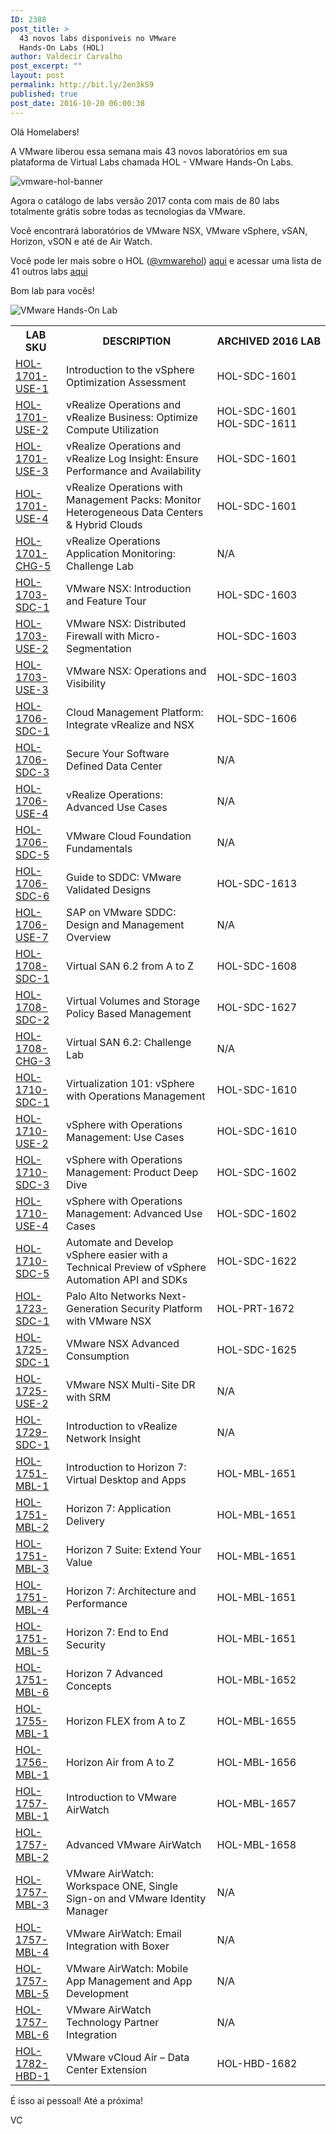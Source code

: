 ```yaml
---
ID: 2388
post_title: >
  43 novos labs disponíveis no VMware
  Hands-On Labs (HOL)
author: Valdecir Carvalho
post_excerpt: ""
layout: post
permalink: http://bit.ly/2en3kS9
published: true
post_date: 2016-10-20 06:00:38
---
```

Olá Homelabers!

A VMware liberou essa semana mais 43 novos laboratórios em sua plataforma de Virtual Labs chamada HOL - VMware Hands-On Labs.

<img class="size-full wp-image-2108 aligncenter" src="http://i0.wp.com/homelaber.com.br/site/wp-content/uploads/2016/09/vmware-hol-banner-e1474055882768.jpg?resize=698%2C209" sizes="(max-width: 698px) 100vw, 698px" srcset="http://i0.wp.com/homelaber.com.br/site/wp-content/uploads/2016/09/vmware-hol-banner-e1474055882768.jpg?w=698 698w, http://i0.wp.com/homelaber.com.br/site/wp-content/uploads/2016/09/vmware-hol-banner-e1474055882768.jpg?resize=150%2C45 150w, http://i0.wp.com/homelaber.com.br/site/wp-content/uploads/2016/09/vmware-hol-banner-e1474055882768.jpg?resize=300%2C90 300w" alt="vmware-hol-banner" data-recalc-dims="1" />

Agora o catálogo de labs versão 2017 conta com mais de 80 labs totalmente grátis sobre todas as tecnologias da VMware.

Você encontrará laboratórios de VMware NSX, VMware vSphere, vSAN, Horizon, vSON e até de Air Watch.

Você pode ler mais sobre o HOL (<a href="http://twitter.com/vmwarehol" target="_blank" rel="nofollow">@vmwarehol</a>) <a href="http://homelaber.com.br/lab-vmware-gratis-vmware-hol-hands-on-lab/">aqui</a> e acessar uma lista de 41 outros labs <a href="http://homelaber.com.br/41-novos-labs-disponiveis-no-vmware-hands-on-labs-hol/" target="_blank">aqui</a>

Bom lab para vocês!

<!--more-->

<img class="size-full wp-image-154 aligncenter" title="VMware Hands-On Lab" src="http://i0.wp.com/homelaber.com.br/site/wp-content/uploads/2015/03/Genuine-HOL.png?resize=300%2C300" sizes="(max-width: 300px) 100vw, 300px" srcset="http://i0.wp.com/homelaber.com.br/site/wp-content/uploads/2015/03/Genuine-HOL.png?w=300 300w, http://i0.wp.com/homelaber.com.br/site/wp-content/uploads/2015/03/Genuine-HOL.png?resize=150%2C150 150w, http://i0.wp.com/homelaber.com.br/site/wp-content/uploads/2015/03/Genuine-HOL.png?resize=100%2C100 100w" alt="VMware Hands-On Lab" data-recalc-dims="1" />

<table border="0">
<tbody>
<tr>
<th width="20%">LAB SKU</th>
<th width="20%">DESCRIPTION</th>
<th nowrap="nowrap">ARCHIVED 2016 LAB</th>
</tr>
<tr>
<td width="20%"><a href="http://labs.hol.vmware.com/HOL/catalogs/lab/2704">HOL-1701-USE-1</a></td>
<td width="80%">Introduction to the vSphere Optimization Assessment</td>
<td width="20%">HOL-SDC-1601</td>
</tr>
<tr>
<td width="20%"><a href="http://labs.hol.vmware.com/HOL/catalogs/lab/2705">HOL-1701-USE-2</a></td>
<td width="80%">vRealize Operations and vRealize Business: Optimize Compute Utilization</td>
<td width="20%">HOL-SDC-1601 HOL-SDC-1611</td>
</tr>
<tr>
<td><a href="http://labs.hol.vmware.com/HOL/catalogs/lab/2706">HOL-1701-USE-3</a></td>
<td>vRealize Operations and vRealize Log Insight: Ensure Performance and Availability</td>
<td width="20%">HOL-SDC-1601</td>
</tr>
<tr>
<td><a href="http://labs.hol.vmware.com/HOL/catalogs/lab/2707">HOL-1701-USE-4</a></td>
<td>vRealize Operations with Management Packs: Monitor Heterogeneous Data Centers &amp; Hybrid Clouds</td>
<td width="20%">HOL-SDC-1601</td>
</tr>
<tr>
<td><a href="http://labs.hol.vmware.com/HOL/catalogs/lab/2708">HOL-1701-CHG-5</a></td>
<td>vRealize Operations Application Monitoring: Challenge Lab</td>
<td width="20%">N/A</td>
</tr>
<tr>
<td><a href="http://labs.hol.vmware.com/HOL/catalogs/lab/2750">HOL-1703-SDC-1</a></td>
<td>VMware NSX: Introduction and Feature Tour</td>
<td width="20%">HOL-SDC-1603</td>
</tr>
<tr>
<td><a href="http://labs.hol.vmware.com/HOL/catalogs/lab/2751">HOL-1703-USE-2</a></td>
<td>VMware NSX: Distributed Firewall with Micro-Segmentation</td>
<td width="20%">HOL-SDC-1603</td>
</tr>
<tr>
<td><a href="http://labs.hol.vmware.com/HOL/catalogs/lab/2752">HOL-1703-USE-3</a></td>
<td>VMware NSX: Operations and Visibility</td>
<td width="20%">HOL-SDC-1603</td>
</tr>
<tr>
<td><a href="http://labs.hol.vmware.com/HOL/catalogs/lab/2712">HOL-1706-SDC-1</a></td>
<td>Cloud Management Platform: Integrate vRealize and NSX</td>
<td width="20%">HOL-SDC-1606</td>
</tr>
<tr>
<td><a href="http://labs.hol.vmware.com/HOL/catalogs/lab/2714">HOL-1706-SDC-3</a></td>
<td>Secure Your Software Defined Data Center</td>
<td width="20%">N/A</td>
</tr>
<tr>
<td><a href="http://labs.hol.vmware.com/HOL/catalogs/lab/2717">HOL-1706-USE-4</a></td>
<td>vRealize Operations: Advanced Use Cases</td>
<td width="20%">N/A</td>
</tr>
<tr>
<td><a href="http://labs.hol.vmware.com/HOL/catalogs/lab/2715">HOL-1706-SDC-5</a></td>
<td>VMware Cloud Foundation Fundamentals</td>
<td width="20%">N/A</td>
</tr>
<tr>
<td><a href="http://labs.hol.vmware.com/HOL/catalogs/lab/2716">HOL-1706-SDC-6</a></td>
<td>Guide to SDDC: VMware Validated Designs</td>
<td width="20%">HOL-SDC-1613</td>
</tr>
<tr>
<td><a href="http://labs.hol.vmware.com/HOL/catalogs/lab/2932">HOL-1706-USE-7</a></td>
<td>SAP on VMware SDDC: Design and Management Overview</td>
<td width="20%">N/A</td>
</tr>
<tr>
<td><a href="http://labs.hol.vmware.com/HOL/catalogs/lab/2719">HOL-1708-SDC-1</a></td>
<td>Virtual SAN 6.2 from A to Z</td>
<td width="20%">HOL-SDC-1608</td>
</tr>
<tr>
<td><a href="http://labs.hol.vmware.com/HOL/catalogs/lab/2720">HOL-1708-SDC-2</a></td>
<td>Virtual Volumes and Storage Policy Based Management</td>
<td width="20%">HOL-SDC-1627</td>
</tr>
<tr>
<td><a href="http://labs.hol.vmware.com/HOL/catalogs/lab/2718">HOL-1708-CHG-3</a></td>
<td>Virtual SAN 6.2: Challenge Lab</td>
<td width="20%">N/A</td>
</tr>
<tr>
<td><a href="http://labs.hol.vmware.com/HOL/catalogs/lab/2755">HOL-1710-SDC-1</a></td>
<td>Virtualization 101: vSphere with Operations Management</td>
<td width="20%">HOL-SDC-1610</td>
</tr>
<tr>
<td><a href="http://labs.hol.vmware.com/HOL/catalogs/lab/2756">HOL-1710-USE-2</a></td>
<td>vSphere with Operations Management: Use Cases</td>
<td width="20%">HOL-SDC-1610</td>
</tr>
<tr>
<td><a href="http://labs.hol.vmware.com/HOL/catalogs/lab/2757">HOL-1710-SDC-3</a></td>
<td>vSphere with Operations Management: Product Deep Dive</td>
<td width="20%">HOL-SDC-1602</td>
</tr>
<tr>
<td><a href="http://labs.hol.vmware.com/HOL/catalogs/lab/2758">HOL-1710-USE-4</a></td>
<td>vSphere with Operations Management: Advanced Use Cases</td>
<td width="20%">HOL-SDC-1602</td>
</tr>
<tr>
<td><a href="http://labs.hol.vmware.com/HOL/catalogs/lab/2759">HOL-1710-SDC-5</a></td>
<td>Automate and Develop vSphere easier with a Technical Preview of vSphere Automation API and SDKs</td>
<td width="20%">HOL-SDC-1622</td>
</tr>
<tr>
<td><a href="http://labs.hol.vmware.com/HOL/catalogs/lab/2727">HOL-1723-SDC-1</a></td>
<td>Palo Alto Networks Next-Generation Security Platform with VMware NSX</td>
<td width="20%">HOL-PRT-1672</td>
</tr>
<tr>
<td><a href="http://labs.hol.vmware.com/HOL/catalogs/lab/2762">HOL-1725-SDC-1</a></td>
<td>VMware NSX Advanced Consumption</td>
<td width="20%">HOL-SDC-1625</td>
</tr>
<tr>
<td><a href="http://labs.hol.vmware.com/HOL/catalogs/lab/2763">HOL-1725-USE-2</a></td>
<td>VMware NSX Multi-Site DR with SRM</td>
<td width="20%">N/A</td>
</tr>
<tr>
<td><a href="http://labs.hol.vmware.com/HOL/catalogs/lab/2894">HOL-1729-SDC-1</a></td>
<td>Introduction to vRealize Network Insight</td>
<td width="20%">N/A</td>
</tr>
<tr>
<td><a href="http://labs.hol.vmware.com/HOL/catalogs/lab/2767">HOL-1751-MBL-1</a></td>
<td>Introduction to Horizon 7: Virtual Desktop and Apps</td>
<td width="20%">HOL-MBL-1651</td>
</tr>
<tr>
<td><a href="http://labs.hol.vmware.com/HOL/catalogs/lab/2771">HOL-1751-MBL-2</a></td>
<td>Horizon 7: Application Delivery</td>
<td width="20%">HOL-MBL-1651</td>
</tr>
<tr>
<td><a href="http://labs.hol.vmware.com/HOL/catalogs/lab/2772">HOL-1751-MBL-3</a></td>
<td>Horizon 7 Suite: Extend Your Value</td>
<td width="20%">HOL-MBL-1651</td>
</tr>
<tr>
<td><a href="http://labs.hol.vmware.com/HOL/catalogs/lab/2773">HOL-1751-MBL-4</a></td>
<td>Horizon 7: Architecture and Performance</td>
<td width="20%">HOL-MBL-1651</td>
</tr>
<tr>
<td><a href="http://labs.hol.vmware.com/HOL/catalogs/lab/2774">HOL-1751-MBL-5</a></td>
<td>Horizon 7: End to End Security</td>
<td width="20%">HOL-MBL-1651</td>
</tr>
<tr>
<td><a href="http://labs.hol.vmware.com/HOL/catalogs/lab/2775">HOL-1751-MBL-6</a></td>
<td>Horizon 7 Advanced Concepts</td>
<td width="20%">HOL-MBL-1652</td>
</tr>
<tr>
<td><a href="http://labs.hol.vmware.com/HOL/catalogs/lab/2631">HOL-1755-MBL-1</a></td>
<td>Horizon FLEX from A to Z</td>
<td width="20%">HOL-MBL-1655</td>
</tr>
<tr>
<td><a href="http://labs.hol.vmware.com/HOL/catalogs/lab/2634">HOL-1756-MBL-1</a></td>
<td>Horizon Air from A to Z</td>
<td width="20%">HOL-MBL-1656</td>
</tr>
<tr>
<td><a href="http://labs.hol.vmware.com/HOL/catalogs/lab/2737">HOL-1757-MBL-1</a></td>
<td>Introduction to VMware AirWatch</td>
<td width="20%">HOL-MBL-1657</td>
</tr>
<tr>
<td><a href="http://labs.hol.vmware.com/HOL/catalogs/lab/2738">HOL-1757-MBL-2</a></td>
<td>Advanced VMware AirWatch</td>
<td width="20%">HOL-MBL-1658</td>
</tr>
<tr>
<td><a href="http://labs.hol.vmware.com/HOL/catalogs/lab/2739">HOL-1757-MBL-3</a></td>
<td>VMware AirWatch: Workspace ONE, Single Sign-on and VMware Identity Manager</td>
<td width="20%">N/A</td>
</tr>
<tr>
<td><a href="http://labs.hol.vmware.com/HOL/catalogs/lab/2740">HOL-1757-MBL-4</a></td>
<td>VMware AirWatch: Email Integration with Boxer</td>
<td width="20%">N/A</td>
</tr>
<tr>
<td><a href="http://labs.hol.vmware.com/HOL/catalogs/lab/2741">HOL-1757-MBL-5</a></td>
<td>VMware AirWatch: Mobile App Management and App Development</td>
<td width="20%">N/A</td>
</tr>
<tr>
<td><a href="http://labs.hol.vmware.com/HOL/catalogs/lab/2742">HOL-1757-MBL-6</a></td>
<td>VMware AirWatch Technology Partner Integration</td>
<td width="20%">N/A</td>
</tr>
<tr>
<td><a href="http://labs.hol.vmware.com/HOL/catalogs/lab/2764">HOL-1782-HBD-1</a></td>
<td>VMware vCloud Air – Data Center Extension</td>
<td width="20%">HOL-HBD-1682</td>
</tr>
</tbody>
</table>

É isso ai pessoal! Até a próxima!

VC